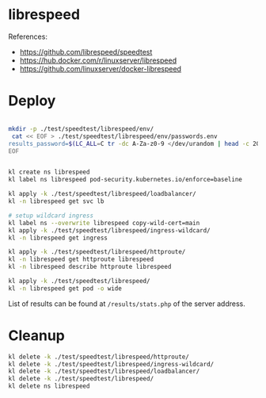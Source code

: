 
# librespeed

References:
- https://github.com/librespeed/speedtest
- https://hub.docker.com/r/linuxserver/librespeed
- https://github.com/linuxserver/docker-librespeed

# Deploy

```bash

mkdir -p ./test/speedtest/librespeed/env/
 cat << EOF > ./test/speedtest/librespeed/env/passwords.env
results_password=$(LC_ALL=C tr -dc A-Za-z0-9 </dev/urandom | head -c 20)
EOF

```

```bash

kl create ns librespeed
kl label ns librespeed pod-security.kubernetes.io/enforce=baseline

kl apply -k ./test/speedtest/librespeed/loadbalancer/
kl -n librespeed get svc lb

# setup wildcard ingress
kl label ns --overwrite librespeed copy-wild-cert=main
kl apply -k ./test/speedtest/librespeed/ingress-wildcard/
kl -n librespeed get ingress

kl apply -k ./test/speedtest/librespeed/httproute/
kl -n librespeed get httproute librespeed
kl -n librespeed describe httproute librespeed

kl apply -k ./test/speedtest/librespeed/
kl -n librespeed get pod -o wide

```

List of results can be found at `/results/stats.php` of the server address.

# Cleanup

```bash
kl delete -k ./test/speedtest/librespeed/httproute/
kl delete -k ./test/speedtest/librespeed/ingress-wildcard/
kl delete -k ./test/speedtest/librespeed/loadbalancer/
kl delete -k ./test/speedtest/librespeed/
kl delete ns librespeed
```
